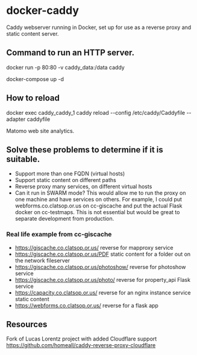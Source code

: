 # docker-caddy

Caddy webserver running in Docker, set up for use as a reverse proxy and static content server.

## Command to run an HTTP server.

docker run -p 80:80 -v caddy_data:/data caddy

docker-compose up -d

## How to reload

docker exec caddy_caddy_1 caddy reload --config /etc/caddy/Caddyfile --adapter caddyfile



Matomo web site analytics.

## Solve these problems to determine if it is suitable.

* Support more than one FQDN (virtual hosts)
* Support static content on different paths
* Reverse proxy many services, on different virtual hosts
* Can it run in SWARM mode? This would allow me to run the proxy on one machine and have services on others.
For example, I could put webforms.co.clatsop.or.us on cc-giscache and put the actual Flask docker on cc-testmaps.
This is not essential but would be great to separate development from production.

### Real life example from cc-giscache

* https://giscache.co.clatsop.or.us/   reverse for mapproxy service
* https://giscache.co.clatsop.or.us/PDF  static content for a folder out on the network fileserver
* https://giscache.co.clatsop.or.us/photoshow/  reverse for photoshow service
* https://giscache.co.clatsop.or.us/photo/  reverse for property_api Flask service
* https://capacity.co.clatsop.or.us/   reverse for an nginx instance service static content
* https://webforms.co.clatsop.or.us/   reverse for a flask app




## Resources

Fork of Lucas Lorentz project with added Cloudflare support
https://github.com/homeall/caddy-reverse-proxy-cloudflare